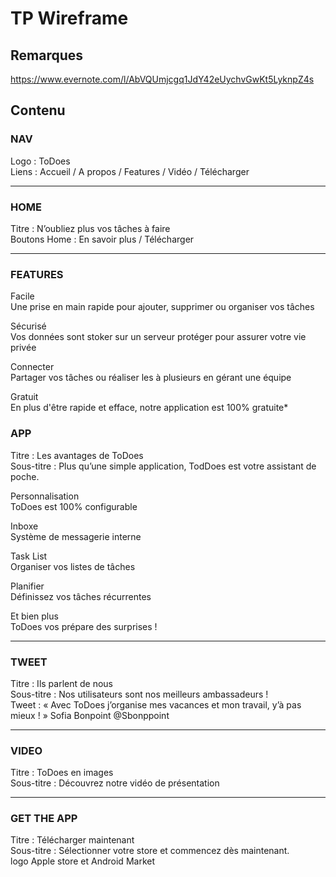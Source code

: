 # TP Wireframe

## Remarques
https://www.evernote.com/l/AbVQUmjcgq1JdY42eUychvGwKt5LyknpZ4s

## Contenu
### NAV
Logo : ToDoes<br>
Liens : Accueil / A propos / Features / Vidéo / Télécharger

<hr/>

### HOME
Titre : N’oubliez plus vos tâches à faire<br>
Boutons Home : En savoir plus / Télécharger

<hr/>

### FEATURES


Facile<br>
Une prise en main rapide pour ajouter, supprimer ou organiser vos tâches<br>

Sécurisé<br>
Vos données sont stoker sur un serveur protéger pour assurer votre vie privée<br>

Connecter<br>
Partager vos tâches ou réaliser les à plusieurs en gérant une équipe<br>

Gratuit<br>
En plus d'être rapide et efface, notre application est 100% gratuite*<br>

### APP
Titre : Les avantages de ToDoes<br>
Sous-titre : Plus qu’une simple application, TodDoes est votre assistant de poche.<br>

Personnalisation<br>
ToDoes est 100% configurable

Inboxe<br>
Système de messagerie interne

Task List<br>
Organiser vos listes de tâches

Planifier<br>
Définissez vos tâches récurrentes 

Et bien plus<br>
ToDoes vos prépare des surprises !

<hr/>

### TWEET
Titre : Ils parlent de nous<br>
Sous-titre : Nos utilisateurs sont nos meilleurs ambassadeurs !<br>
Tweet : « Avec ToDoes j’organise mes vacances et mon travail, y’à pas mieux ! » Sofia Bonpoint @Sbonppoint

<hr/>

### VIDEO
Titre : ToDoes en images<br>
Sous-titre : Découvrez notre vidéo de présentation

<hr/>

### GET THE APP
Titre : Télécharger maintenant <br>
Sous-titre : Sélectionner votre store et commencez dès maintenant.<br>
logo Apple store et Android Market